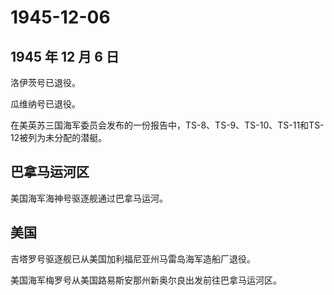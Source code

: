 # 1945-12-06

## 1945 年 12 月 6 日

洛伊茨号已退役。

瓜维纳号已退役。

在美英苏三国海军委员会发布的一份报告中，TS-8、TS-9、TS-10、TS-11和TS-12被列为未分配的潜艇。

## 巴拿马运河区

美国海军海神号驱逐舰通过巴拿马运河。

## 美国

吉塔罗号驱逐舰已从美国加利福尼亚州马雷岛海军造船厂退役。

美国海军梅罗号从美国路易斯安那州新奥尔良出发前往巴拿马运河区。

